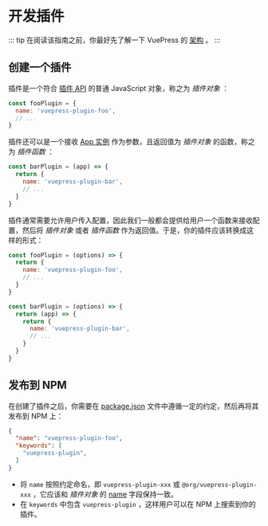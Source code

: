 # 开发插件

::: tip
在阅读该指南之前，你最好先了解一下 VuePress 的 [架构](./architecture.md) 。
:::

## 创建一个插件

插件是一个符合 [插件 API](../reference/plugin-api.md) 的普通 JavaScript 对象，称之为 *插件对象* ：

```js
const fooPlugin = {
  name: 'vuepress-plugin-foo',
  // ...
}
```

插件还可以是一个接收 [App 实例](../reference/node-api.md#app) 作为参数，且返回值为 *插件对象* 的函数，称之为 *插件函数* ：

```js
const barPlugin = (app) => {
  return {
    name: 'vuepress-plugin-bar',
    // ...
  }
}
```

插件通常需要允许用户传入配置，因此我们一般都会提供给用户一个函数来接收配置，然后将 *插件对象* 或者 *插件函数* 作为返回值。于是，你的插件应该转换成这样的形式：

```js
const fooPlugin = (options) => {
  return {
    name: 'vuepress-plugin-foo',
    // ...
  }
}

const barPlugin = (options) => {
  return (app) => {
    return {
      name: 'vuepress-plugin-bar',
      // ...
    }
  }
}
```

## 发布到 NPM

在创建了插件之后，你需要在 [package.json](https://docs.npmjs.com/cli/v6/configuring-npm/package-json) 文件中遵循一定的约定，然后再将其发布到 NPM 上：

```json
{
  "name": "vuepress-plugin-foo",
  "keywords": [
    "vuepress-plugin",
  ]
}
```

- 将 `name` 按照约定命名，即 `vuepress-plugin-xxx` 或 `@org/vuepress-plugin-xxx` ，它应该和 *插件对象* 的 [name](../reference/plugin-api.md#name) 字段保持一致。
- 在 `keywords` 中包含 `vuepress-plugin` ，这样用户可以在 NPM 上搜索到你的插件。
